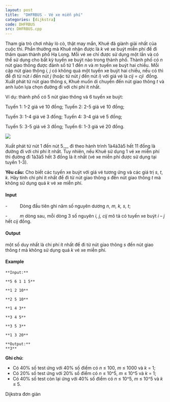 ```yaml
---
layout: post
title:  "DHFRBUS - Vé xe miễn phí"
categories: [dijkstra]
code: DHFRBUS
src: DHFRBUS.cpp
---
```




  


Tham gia trò chơi nhảy lò cò, thật may mắn, Khuê đã giành giải nhất của cuộc thi. Phần thưởng mà Khuê nhận được là _k_ vé xe buýt miễn phí để đi thăm quan thành phố Hạ Long. Mỗi vé xe chỉ được sử dụng một lần và có thể sử dụng cho bất kỳ tuyến xe buýt nào trong thành phố. Thành phố có _n_ nút giao thông được đánh số từ 1 đến _n_ và _m_ tuyến xe buýt hai chiều. Mỗi cặp nút giao thông _i, j_ có không quá một tuyến xe buýt hai chiều, nếu có thì để đi từ nút _i_ đến nút _j_ (hoặc từ nút _j_ đến nút _i_) với giá vé là _cij_ \= _cji_  đồng. Xuất phát từ nút giao thông _s_, Khuê muốn di chuyển đến nút giao thông _t_ và anh luôn lựa chọn đường đi với chi phí ít nhất.

Ví dụ: thành phố có 5 nút giao thông và 6 tuyến xe buýt:

Tuyến 1: 1-2 giá vé 10 đồng; Tuyến 2: 2-5 giá vé 10 đồng;

Tuyến 3: 1-4 giá vé 3 đồng; Tuyến 4: 3-4 giá vé 5 đồng;

Tuyến 5: 3-5 giá vé 3 đồng; Tuyến 6: 1-3 giá vé 20 đồng.

![](https://vn.spoj.com/content/voj:FREEBUS)

Xuất phát từ nút 1 đến nút 5_,_ đi theo hành trình 1à4à3à5 hết 11 đồng là đường đi với chi phí ít nhất. Tuy nhiên, nếu Khuê sử dụng 1 vé xe miễn phí thì đường đi 1à3à5 hết 3 đồng là ít nhất (vé xe miễn phí được sử dụng tại tuyến 1-3).

**Yêu cầu:** Cho biết các tuyến xe buýt với giá vé tương ứng và các giá trị _s_, _t_, _k_. Hãy tính chi phí ít nhất để đi từ nút giao thông _s_ đến nút giao thông _t_ mà không sử dụng quá _k_ vé xe miễn phí.

#### Input

\-          Dòng đầu tiên ghi năm số nguyên dương _n_, _m, k, s, t_; 

\-          _m_ dòng sau, mỗi dòng 3 số nguyên _i, j, cij_ mô tả có tuyến xe buýt _i – j_ hết _cij_ đồng.

#### Output

một số duy nhất là chi phí ít nhất để đi từ nút giao thông _s_ đến nút giao thông _t_ mà không sử dụng quá _k_ vé xe miễn phí.

#### Example

```
**Input:**

**5 6 1 1 5**

**1 2 10**

**2 5 10**

**1 4 3**

**3 4 5**

**3 5 3**

**1 3 20**

**Output:**
**3**
```

**Ghi chú:**

*   Có 40% số test ứng với 40% số điểm có _n_ ≤ 100, _m_ ≤ 1000 và _k_ = 1;
*   Có 20% số test ứng với 20% số điểm có _n_ ≤ 10^5, _m_ ≤ 10^5 và _k_ = 1;
*   Có 40% số test còn lại ứng với 40% số điểm có _n_ ≤ 10^5, _m_ ≤ 10^5 và _k_ ≤ 5.

<!--more-->



Dijkstra đơn giản
